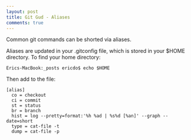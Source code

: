 ```yaml
---
layout: post
title: Git Gud - Aliases
comments: true
---
```

Common git commands can be shorted via aliases. 

Aliases are updated in your .gitconfig file, which is stored in your $HOME directory. To find your home directory:

```
Erics-MacBook:_posts ericdo$ echo $HOME
```

Then add to the file:
```
[alias]
  co = checkout
  ci = commit
  st = status
  br = branch
  hist = log --pretty=format:'%h %ad | %s%d [%an]' --graph --date=short
  type = cat-file -t
  dump = cat-file -p
```